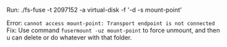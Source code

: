 Run:    ./fs-fuse -t 2097152 -a virtual-disk -f '-d -s mount-point'

Error:  `cannot access mount-point: Transport endpoint is not connected`
Fix:    Use command `fusermount -uz mount-point` to force unmount, and then u can delete or
        do whatever with that folder.